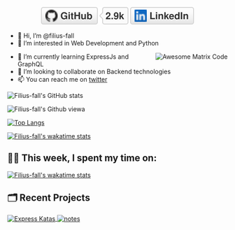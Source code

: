<p align="center">
	<a href="https://github.com/filius-fall"><img src="imgs/github.svg" alt="GitHub"></a>
	<a href="https://www.linkedin.com/in/sreeram-ambalam-331606178"><img src="imgs/linkedin.svg" alt="LinkedIn"></a>
</p>


- 👋 Hi, I’m @filius-fall
- 👀 I’m interested in Web Development and Python
<img src = 'https://github.com/MarikIshtar007/MarikIshtar007/blob/master/images/matrix.gif' alt = 'Awesome Matrix Code' align='right'/>

- 🌱 I’m currently learning ExpressJs and GraphQL
- 💞️ I’m looking to collaborate on Backend technologies
- 📫 You can reach me on [twitter]([url](https://twitter.com/filius_fall)) 


![Filius-fall's GitHub stats](https://github-readme-stats.vercel.app/api?username=filius-fall&theme=dark&show_icons=true)

![Filius-fall's Github viewa](https://komarev.com/ghpvc/?username=filius-fall)

[![Top Langs](https://github-readme-stats.vercel.app/api/top-langs/?username=filius-fall)](https://github.com/anuraghazra/github-readme-stats)

[![Filius-fall's wakatime stats](https://github-readme-stats.vercel.app/api/wakatime?username=filius-fall)](https://github.com/anuraghazra/github-readme-stats)


## 👨‍💻 This week, I spent my time on:
[![Filius-fall's wakatime stats](https://github-readme-stats.vercel.app/api/wakatime?username=filius-fall&line_height=27&title_color=6aa6f8&text_color=8a919a&icon_color=6aa6f8&bg_color=22272e)](https://github.com/anuraghazra/github-readme-stats)




## 🗂️ Recent Projects

<a href="https://github.com/filius-fall/express-katas">
  <img align="center" src="https://github-readme-stats.vercel.app/api/pin/?username=filius-fall&repo=express-katas&show_icons=true&line_height=27&title_color=6aa6f8&text_color=8a919a&icon_color=6aa6f8&bg_color=22272e" alt="Express Katas" />
</a>

<a href="https://github.com/filius-fall/mynotes">
  <img align="center" src="https://github-readme-stats.vercel.app/api/pin/?username=filius-fall&repo=mynotes&show_icons=true&line_height=27&title_color=6aa6f8&text_color=8a919a&icon_color=6aa6f8&bg_color=22272e" alt="notes" />
</a>
